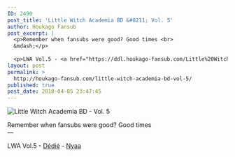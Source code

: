 ```yaml
---
ID: 2490
post_title: 'Little Witch Academia BD &#8211; Vol. 5'
author: Houkago Fansub
post_excerpt: |
  <p>Remember when fansubs were good? Good times <br>
  &mdash;</p>
  
  <p>LWA Vol.5 - <a href="https://ddl.houkago-fansub.com/Little%20Witch%20Academia/%5BHoukago-Fansub%5D%20Little%20Witch%20Academia%20-%20Vol.%205%20%5BBD%20810p%20AAC%2010bits%20Vostfr%5D/">D&eacute;di&eacute;</a> - <a href="https://nyaa.si/view/1023564">Nyaa</a></p>
layout: post
permalink: >
  http://houkago-fansub.com/little-witch-academia-bd-vol-5/
published: true
post_date: 2018-04-05 23:47:45
---
```

<img src="https://united-subs.dearclouds.com/wp-content/uploads/2018/04/95246258fed83a1a67d582dc30c26bbf.jpg" alt="Little Witch Academia BD - Vol. 5"><p>Remember when fansubs were good? Good times <br>
—</p>

<p>LWA Vol.5 - <a href="https://ddl.houkago-fansub.com/Little%20Witch%20Academia/%5BHoukago-Fansub%5D%20Little%20Witch%20Academia%20-%20Vol.%205%20%5BBD%20810p%20AAC%2010bits%20Vostfr%5D/">Dédié</a> - <a href="https://nyaa.si/view/1023564">Nyaa</a></p>